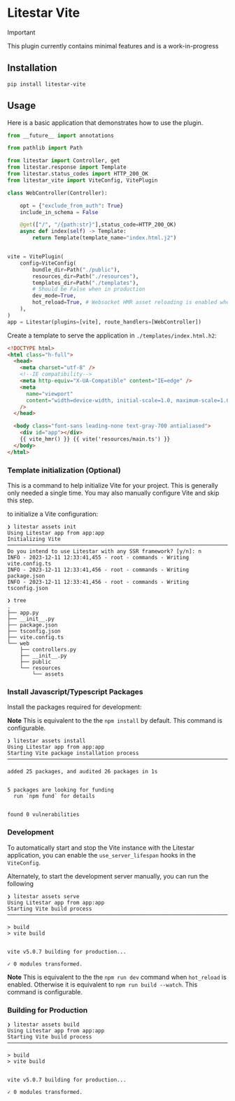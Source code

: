 # Litestar Vite

> [!IMPORTANT]
> This plugin currently contains minimal features and is a work-in-progress

## Installation

```shell
pip install litestar-vite
```

## Usage

Here is a basic application that demonstrates how to use the plugin.

```python
from __future__ import annotations

from pathlib import Path

from litestar import Controller, get
from litestar.response import Template
from litestar.status_codes import HTTP_200_OK
from litestar_vite import ViteConfig, VitePlugin

class WebController(Controller):

    opt = {"exclude_from_auth": True}
    include_in_schema = False

    @get(["/", "/{path:str}"],status_code=HTTP_200_OK)
    async def index(self) -> Template:
        return Template(template_name="index.html.j2")


vite = VitePlugin(
    config=ViteConfig(
        bundle_dir=Path("./public"),
        resources_dir=Path("./resources"),
        templates_dir=Path("./templates"),
        # Should be False when in production
        dev_mode=True,
        hot_reload=True, # Websocket HMR asset reloading is enabled when true.
    ),
)
app = Litestar(plugins=[vite], route_handlers=[WebController])

```

Create a template to serve the application in `./templates/index.html.h2`:

```html
<!DOCTYPE html>
<html class="h-full">
  <head>
    <meta charset="utf-8" />
    <!--IE compatibility-->
    <meta http-equiv="X-UA-Compatible" content="IE=edge" />
    <meta
      name="viewport"
      content="width=device-width, initial-scale=1.0, maximum-scale=1.0"
    />
  </head>

  <body class="font-sans leading-none text-gray-700 antialiased">
    <div id="app"></div>
    {{ vite_hmr() }} {{ vite('resources/main.ts') }}
  </body>
</html>
```

### Template initialization (Optional)

This is a command to help initialize Vite for your project. This is generally only needed a single time. You may also manually configure Vite and skip this step.

to initialize a Vite configuration:

```shell
❯ litestar assets init
Using Litestar app from app:app
Initializing Vite ──────────────────────────────────────────────────────────────────────────────────────────
Do you intend to use Litestar with any SSR framework? [y/n]: n
INFO - 2023-12-11 12:33:41,455 - root - commands - Writing vite.config.ts
INFO - 2023-12-11 12:33:41,456 - root - commands - Writing package.json
INFO - 2023-12-11 12:33:41,456 - root - commands - Writing tsconfig.json
```

```shell
❯ tree
.
├── app.py
├── __init__.py
├── package.json
├── tsconfig.json
├── vite.config.ts
└── web
    ├── controllers.py
    ├── __init__.py
    ├── public
    └── resources
        └── assets
```

### Install Javascript/Typescript Packages

Install the packages required for development:

**Note** This is equivalent to the the `npm install` by default. This command is configurable.

```shell
❯ litestar assets install
Using Litestar app from app:app
Starting Vite package installation process ──────────────────────────────────────────────────────────────────────────────────────────

added 25 packages, and audited 26 packages in 1s


5 packages are looking for funding
  run `npm fund` for details


found 0 vulnerabilities
```

### Development

To automatically start and stop the Vite instance with the Litestar application, you can enable the `use_server_lifespan` hooks in the `ViteConfig`.

Alternately, to start the development server manually, you can run the following

```shell
❯ litestar assets serve
Using Litestar app from app:app
Starting Vite build process ───────────────────────────────────────────────────────────────────────────────────────────────────────────────────────────────────────────

> build
> vite build


vite v5.0.7 building for production...

✓ 0 modules transformed.

```

**Note** This is equivalent to the the `npm run dev` command when `hot_reload` is enabled. Otherwise it is equivalent to `npm run build --watch`. This command is configurable.

### Building for Production

```shell
❯ litestar assets build
Using Litestar app from app:app
Starting Vite build process ───────────────────────────────────────────────────────────────────────────────────────────────────────────────────────────────────────────

> build
> vite build


vite v5.0.7 building for production...

✓ 0 modules transformed.

```
